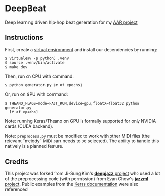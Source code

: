 # DeepBeat

Deep learning driven hip-hop beat generation for my [AAR
project](https://github.com/nicholaschiang/aar).

## Instructions

First, create a [virtual environment](https://virtualenv.pypa.io/en/stable/) and
install our dependencies by running:

```
$ virtualenv -p python3 .venv
$ source .venv/bin/activate
$ make dev
```

Then, run on CPU with command:

```
$ python generator.py [# of epochs]
```

Or, run on GPU with command:

```
$ THEANO_FLAGS=mode=FAST_RUN,device=gpu,floatX=float32 python generator.py
  [# of epochs]
```

Note: running Keras/Theano on GPU is formally supported for only NVIDIA cards
(CUDA backend).

Note: `preprocess.py` must be modified to work with other MIDI files (the
relevant "melody" MIDI part needs to be selected). The ability to handle this
natively is a planned feature.

## Credits

This project was forked from Ji-Sung Kim's
[**deepjazz** project](https://github.com/jisungk/deepjazz) who used a lot of
the preprocessing code (with permission) from Evan Chow's [**jazzml**
project](https://github.com/evancchow/jazzml). Public examples from the [Keras
documentation](https://github.com/fchollet/keras) were also referenced.
